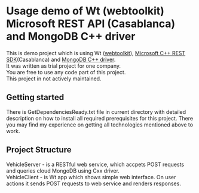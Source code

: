 # Usage demo of Wt (webtoolkit) Microsoft REST API (Casablanca) and MongoDB C++ driver

This is demo project which is using Wt ([webtoolkit](https://www.webtoolkit.eu/wt)), [Microsoft C++ REST SDK](https://github.com/Microsoft/cpprestsdk)(Casablanca) and [MongoDB C++ driver](https://github.com/mongodb/mongo-cxx-driver).  
It was written as trial project for one company.  
You are free to use any code part of this project.  
This project in not actively maintained.  

## Getting started

There is GetDependenciesReady.txt file in current directory with detailed description on how to install all required prerequisites for this project. There you may find my experience on getting all technologies mentioned above to work.

## Project Structure

VehicleServer - is a RESTful web service, which accpets POST requests and queries cloud MongoDB using Cxx driver.  
VehicleClient - is Wt app which shows simple web interface. On user actions it sends POST requests to web service and renders responses.
